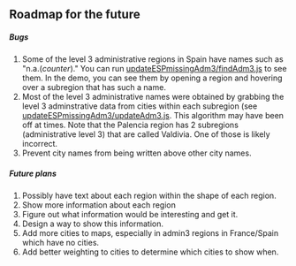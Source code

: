 Roadmap for the future
------

##### Bugs
1. Some of the level 3 administrative regions in Spain have names such as "n.a.(*counter*)." You can run [updateESPmissingAdm3/findAdm3.js](updateESPmissingAdm3/findAdm3.js) to see them. In the demo, you can see them by opening a region and hovering over a subregion that has such a name.  
2. Most of the level 3 administrative names were obtained by grabbing the level 3 adminstrative data from cities within each subregion (see [updateESPmissingAdm3/updateAdm3.js](updateESPmissingAdm3/updateAdm3.js). This algorithm may have been off at times. Note that the Palencia region has 2 subregions (administrative level 3) that are called Valdivia. One of those is likely incorrect.
3. Prevent city names from being written above other city names.

##### Future plans
1. Possibly have text about each region within the shape of each region.  
2. Show more information about each region
  1. Figure out what information would be interesting and get it.
  2. Design a way to show this information.
3. Add more cities to maps, especially in admin3 regions in France/Spain which have no cities.
4. Add better weighting to cities to determine which cities to show when.
